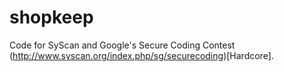 shopkeep
========

Code for SyScan and Google's Secure Coding Contest (http://www.syscan.org/index.php/sg/securecoding)[Hardcore]. 
